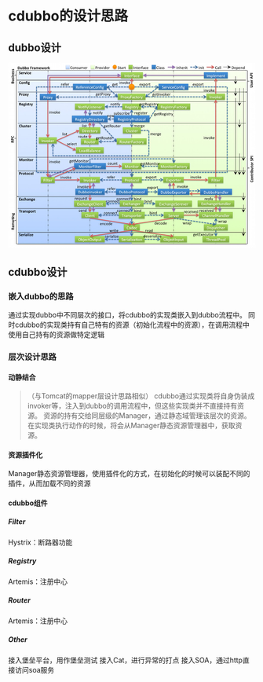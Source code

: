 # cdubbo的设计思路
## dubbo设计
![dubbo-framework](pic/dubbo-framework.jpg)

## cdubbo设计
### 嵌入dubbo的思路
通过实现dubbo中不同层次的接口，将cdubbo的实现类嵌入到dubbo流程中。
同时cdubbo的实现类持有自己特有的资源（初始化流程中的资源），在调用流程中使用自己持有的资源做特定逻辑

### 层次设计思路
#### 动静结合
> （与Tomcat的mapper层设计思路相似）
cdubbo通过实现类将自身伪装成invoker等，注入到dubbo的调用流程中，但这些实现类并不直接持有资源。
资源的持有交给同层级的Manager，通过静态域管理该层次的资源。
在实现类执行动作的时候，将会从Manager静态资源管理器中，获取资源。

#### 资源插件化
Manager静态资源管理器，使用插件化的方式，在初始化的时候可以装配不同的插件，从而加载不同的资源

#### cdubbo组件
##### Filter
Hystrix：断路器功能

##### Registry
Artemis：注册中心

##### Router
Artemis：注册中心

##### Other
接入堡垒平台，用作堡垒测试
接入Cat，进行异常的打点
接入SOA，通过http直接访问soa服务